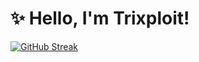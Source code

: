 <div>
  <h1>✨ Hello, I'm Trixploit!</h1>

  [![GitHub Streak](http://github-readme-streak-stats.herokuapp.com?user=Trixploit&theme=nightfox&hide_border=true&border_radius=5)](https://git.io/streak-stats)
</div>
